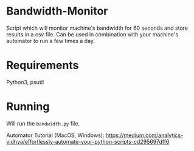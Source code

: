# Bandwidth-Monitor
Script which will monitor machine's bandwidth for 60 seconds and store results in a csv file. Can be used in combination with your machine's automator to run a few times a day.

# Requirements
Python3, psutil

# Running
Will run the `bandwidth.py` file.

Automator Tutorial (MacOS, Windows): https://medium.com/analytics-vidhya/effortlessly-automate-your-python-scripts-cd295697dff6